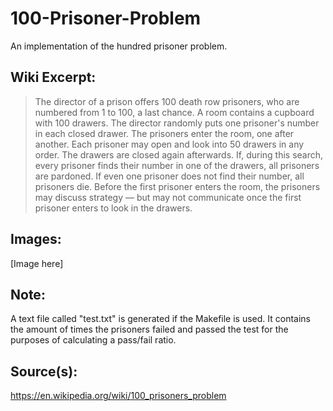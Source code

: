 # 100-Prisoner-Problem
An implementation of the hundred prisoner problem.

## Wiki Excerpt:
> The director of a prison offers 100 death row prisoners, who are numbered from 1 to 100, a last chance. A room contains a cupboard with 100 drawers. The director randomly puts one prisoner's number in each closed drawer. The prisoners enter the room, one after another. Each prisoner may open and look into 50 drawers in any order. The drawers are closed again afterwards. If, during this search, every prisoner finds their number in one of the drawers, all prisoners are pardoned. If even one prisoner does not find their number, all prisoners die. Before the first prisoner enters the room, the prisoners may discuss strategy — but may not communicate once the first prisoner enters to look in the drawers.

## Images:
[Image here]

## Note:
A text file called "test.txt" is generated if the Makefile is used. It contains the amount of times the prisoners failed and passed the test for the purposes of calculating a pass/fail ratio.

## Source(s):
https://en.wikipedia.org/wiki/100_prisoners_problem
